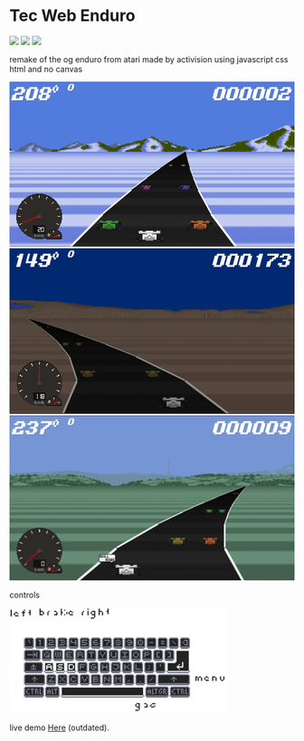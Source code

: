 # Tec Web Enduro
![](https://img.shields.io/badge/JS-%23f7e018?style=for-the-badge&logo=javascript&logoColor=black) 
![](https://img.shields.io/badge/CSS3-%23304cdc?style=for-the-badge&logo=CSS3&logoColor=WHITE) 
![](https://img.shields.io/badge/HTML5-%23e44d25.svg?style=for-the-badge&logo=html5&logoColor=white) 

remake of the og enduro from atari made by activision using javascript css html and no canvas

<img src="img/snow.png" alt="Snow" style="width:80vw;"/>
<img src="img/desert.png" alt="Desert" style="width:80vw;"/>
<img src="img/gameover.png" alt="Game Over" style="width:80vw;"/>

controls

<img src="img/controls.png" alt="Game Over" style="width:40vw;"/>

live demo [Here](https://nitsuboy.github.io/pages/enduro.html) (outdated).
